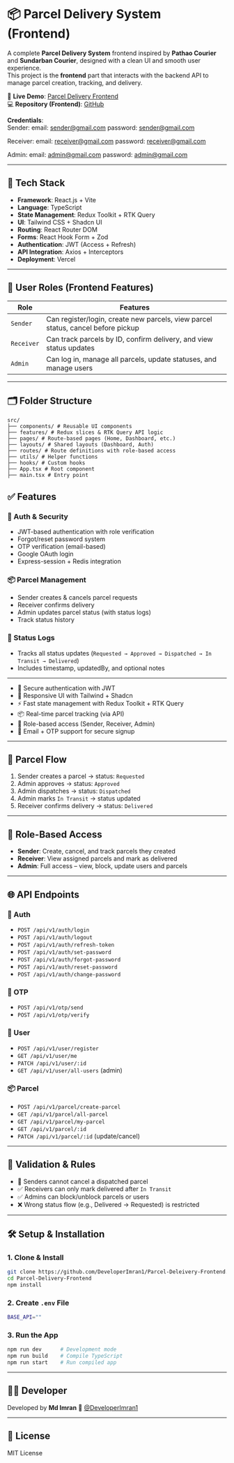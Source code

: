 
# 📦 Parcel Delivery System (Frontend)

A complete **Parcel Delivery System** frontend inspired by **Pathao Courier** and **Sundarban Courier**, designed with a clean UI and smooth user experience.  
This project is the **frontend** part that interacts with the backend API to manage parcel creation, tracking, and delivery.

🔗 **Live Demo**: [Parcel Delivery Frontend](https://parcel-deleivery-frontend.vercel.app/)  
💻 **Repository (Frontend)**: [GitHub](https://github.com/DeveloperImran1/Parcel-Deleivery-Frontend)

**Credentials**: <br/>
Sender: 
  email: sender@gmail.com
  password: sender@gmail.com

Receiver: 
  email: receiver@gmail.com
  password: receiver@gmail.com

Admin:
  email: admin@gmail.com
  password: admin@gmail.com

---

## 🧱 Tech Stack

- **Framework**: React.js + Vite  
- **Language**: TypeScript  
- **State Management**: Redux Toolkit + RTK Query  
- **UI**: Tailwind CSS + Shadcn UI  
- **Routing**: React Router DOM  
- **Forms**: React Hook Form + Zod  
- **Authentication**: JWT (Access + Refresh)  
- **API Integration**: Axios + Interceptors  
- **Deployment**: Vercel  

---

## 👥 User Roles (Frontend Features)

| Role      | Features |
|-----------|----------|
| `Sender`  | Can register/login, create new parcels, view parcel status, cancel before pickup |
| `Receiver`| Can track parcels by ID, confirm delivery, and view status updates |
| `Admin`   | Can log in, manage all parcels, update statuses, and manage users |

---

## 🗂️ Folder Structure

```
src/
├── components/ # Reusable UI components
├── features/ # Redux slices & RTK Query API logic
├── pages/ # Route-based pages (Home, Dashboard, etc.)
├── layouts/ # Shared layouts (Dashboard, Auth)
├── routes/ # Route definitions with role-based access
├── utils/ # Helper functions
├── hooks/ # Custom hooks
├── App.tsx # Root component
├── main.tsx # Entry point

```

## ✅ Features

### 🔐 Auth & Security

- JWT-based authentication with role verification
- Forgot/reset password system
- OTP verification (email-based)
- Google OAuth login
- Express-session + Redis integration

### 📦 Parcel Management

- Sender creates & cancels parcel requests
- Receiver confirms delivery
- Admin updates parcel status (with status logs)
- Track status history

### 🧾 Status Logs

- Tracks all status updates (`Requested → Approved → Dispatched → In Transit → Delivered`)
- Includes timestamp, updatedBy, and optional notes

 
---


- 🔐 Secure authentication with JWT  
- 🎨 Responsive UI with Tailwind + Shadcn  
- ⚡ Fast state management with Redux Toolkit + RTK Query  
- 📦 Real-time parcel tracking (via API)  
- 👥 Role-based access (Sender, Receiver, Admin)  
- 📨 Email + OTP support for secure signup  

---


## 🔀 Parcel Flow

1. Sender creates a parcel → status: `Requested`
2. Admin approves → status: `Approved`
3. Admin dispatches → status: `Dispatched`
4. Admin marks `In Transit` → status updated
5. Receiver confirms delivery → status: `Delivered`

---

## 🔐 Role-Based Access

- **Sender**: Create, cancel, and track parcels they created
- **Receiver**: View assigned parcels and mark as delivered
- **Admin**: Full access – view, block, update users and parcels

---

## 🌐 API Endpoints

### 🧾 Auth

- `POST /api/v1/auth/login`
- `POST /api/v1/auth/logout`
- `POST /api/v1/auth/refresh-token`
- `POST /api/v1/auth/set-password`
- `POST /api/v1/auth/forgot-password`
- `POST /api/v1/auth/reset-password`
- `POST /api/v1/auth/change-password`

### 🔑 OTP

- `POST /api/v1/otp/send`
- `POST /api/v1/otp/verify`

### 👤 User

- `POST /api/v1/user/register`
- `GET /api/v1/user/me`
- `PATCH /api/v1/user/:id`
- `GET /api/v1/user/all-users` (admin)

### 📦 Parcel

- `POST /api/v1/parcel/create-parcel`
- `GET /api/v1/parcel/all-parcel`
- `GET /api/v1/parcel/my-parcel`
- `GET /api/v1/parcel/:id`
- `PATCH /api/v1/parcel/:id` (update/cancel)

---

## 🧪 Validation & Rules

- 🚫 Senders cannot cancel a dispatched parcel
- ✅ Receivers can only mark delivered after `In Transit`
- ✅ Admins can block/unblock parcels or users
- ❌ Wrong status flow (e.g., Delivered → Requested) is restricted

---

## 🛠 Setup & Installation

### 1. Clone & Install

```bash
git clone https://github.com/DeveloperImran1/Parcel-Deleivery-Frontend.git
cd Parcel-Delivery-Frontend
npm install
```

### 2. Create `.env` File

```bash
BASE_API=""

```

### 3. Run the App

```bash
npm run dev      # Development mode
npm run build    # Compile TypeScript
npm run start    # Run compiled app
```


---

## 👨‍💻 Developer

Developed by **Md Imran** 🔗 [@DeveloperImran1](https://github.com/DeveloperImran1)

---

## 📝 License

MIT License
